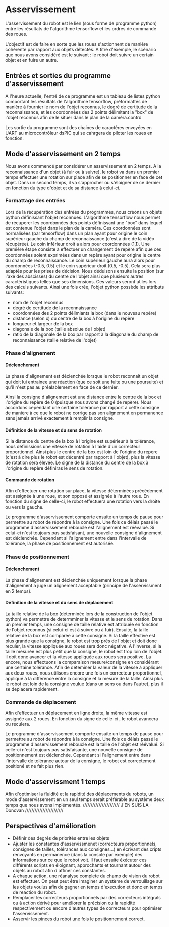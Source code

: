 # Asservissement

L'asservissement du robot est le lien (sous forme de programme python) entre les résultats de l'algorithme tensorflow et les ordres de commande des roues.

L'objectif est de faire en sorte que les roues s'actionnent de manière cohérente par rapport aux objets détectés.
A titre d'éxemple, le scénario que nous avons considéré est le suivant : le robot doit suivre un certain objet et en fuire un autre.

## Entrées et sorties du programme d'asservissement

A l'heure actuelle, l'entré de ce programme est un tableau de listes python comportant les résultats de l'algorithme tensorflow, préformattés de manière à fournier le nom de l'objet reconnus, le degré de certitude de la reconnaissance, et les coordonnées des 2 points délimitant la "box" de l'objet reconnus afin de le situer dans le plan de la caméra.contrô

Les sortie du programme sont des chaines de caractères envoyées en UART au microcontrôleur dsPIC qui se cahrgera de piloter les roues en fonction.

## Mode d'asservissement en 2 temps

Nous avons commencé par considérer un asservissement en 2 temps. A la reconnaissance d'un objet (à fuir ou à suivre), le robot va dans un premier temps effectuer une rotation sur place afin de se positionner en face de cet objet. Dans un second temps, il va s'approcher ou s'éloigner de ce dernier en fonction du type d'objet et de sa distance à celui-ci.

### Formattage des entrées

Lors de la récupération des entrées du programmes, nous créons un objets python définissant l'objet reconnues.
L'algorithme tensorflow nous permet de récuperer les coordonnées des points définissant une "box" dans lequel est contenue l'objet dans le plan de la caméra. Ces coordonnées sont normalisées (par tensorflow) dans un plan ayant pour origine le coin supérieur gauche du champ de reconnaissance (c'est à dire de la vidéo récupérée). Le coin inférieur droit a alors pour coordonnées (1,1). Une première étape consiste à effectuer un changement de repère afin que ces coordonnées soient exprimées dans un repère ayant pour origine le centre du champ de reconnaissance. Le coin supérieur gauche aura alors pour coordonnées (-0.5, 0.5) et le coin supérieur droit (0.5, -0.5). Cela sera plus adaptés pour les prises de décision.
Nous déduisons ensuite la position (sur l'axe des abscisses) du centre de l'objet ainsi que plusieurs autres caractéristiques telles que ses dimensions. Ces valeurs seront utiles lors des calculs suivants. Ainsi une fois crée, l'objet python possède les attributs suivants:
- nom de l'objet reconnus
- degré de certitude de la reconnaissance
- coordonnées des 2 points délimiants la box (dans le nouveau repère)
- distance (selon x) du centre de la box à l'origine du repère
- longueur et largeur de la box
- diagonale de la box (taille absolue de l'objet)
- ratio de la diagonale de la box par rapport à la diagonale du champ de reconnaissance (taille relative de l'objet)

### Phase d'alignement

#### Déclenchement

La phase d'alignement est déclenchée lorsque le robot reconnait un objet qui doit lui entrainee une réaction (que ce soit une fuite ou une poursuite) et qu'il n'est pas au préalablement en face de ce dernier.

Ainsi la consigne d'alignement est une distance entre le centre de la box et l'origine du repère de 0 (puisque nous avons changé de repère). Nous accordons cependant une certaine tolérance par rapport à cette consigne de manière à ce que le robot ne corrige pas son alignement en permanence sans jamais arrivé exactement à remplir la consigne.

#### Définition de la vitesse et du sens de rotation

Si la distance du centre de la box à l'origine est supérieur à la tolérance, nous définissions une vitesse de rotation à l'aide d'un correcteur proportionnel. Ainsi plus le centre de la box est loin de l'origine du repère (c'est à dire plus le robot est décentré par rapport à l'objet), plus la vitesse de rotation sera élevée.
Le signe de la distance du centre de la box à l'origine du repère définiras le sens de rotation.

#### Commande de rotation

Afin d'effectuer une rotation sur place, la vitesse déterminées précédement est assignée à une roue, et son opposé et assignée à l'autre roue. En fonction du signe de celle-ci, le robot effectuera une rotation vers la droite ou vers la gauche.

Le programme d'asservissement comporte ensuite un temps de pause pour permettre au robot de répondre à la consigne.
Une fois ce délais passé le programme d'asservissement reboucle est l'alignement est réévalué. Si celui-ci n'est toujours pas satisfaisant, une nouvelle consigne d'alignement est déclenchée. Cependant si l'alignement entre dans l'intervalle de tolérance, la phase de positionnement est autorisée.

### Phase de positionnement

#### Déclenchement

La phase d'alignement est déclenchée uniquement lorsque la phase d'alignement a jugé un alignement acceptable (principe de l'asservissment en 2 temps).

#### Définition de la vitesse et du sens de déplacement

La taille relative de la box (déterminée lors de la construction de l'objet python) va permettre de determminer la vitesse et le sens de rotation.
Dans un premier temps, une consigne de taille relative est attribuée en fonction de l'objet reconnus (si celui-ci est à suivre ou à fuir).
Ensuite, la taille relative de la box est comparée à cette consigne. Si la taille effective est plus grande que la consigne, le robot est trop près de l'objet et doit donc reculer, la vitesse appliquée aux roues sera donc négative. A l'inverse, si la taille mesurée est plus petit que la consigne, le robot est trop loin de l'objet. il doit donc avancer et la vitesse appliquée aux roues sera positive.
La encore, nous effectuons la comparaison mesure/consigne en considérant une certaine tolérance.
Afin de déteminer la valeur de la vitesse à appliquer aux deux roues, nous utilisons encore une fois un correcteur proportionnel, appliqué à la différence entre la consigne et la mesure de la taille. Ainsi plus le robot est loin de la consigne voulue (dans un sens ou dans l'autre), plus il se deplacera rapidement.

### Commande de déplacement

Afin d'effectuer un déplacement en ligne droite, la même vitesse est assignée aux 2 roues. En fonction du signe de celle-ci , le robot avancera ou reculera.

Le programme d'asservissement comporte ensuite un temps de pause pour permettre au robot de répondre à la consigne.
Une fois ce délais passé le programme d'asservissement reboucle est la taille de l'objet est réévalué. Si celle-ci n'est toujours pas satisfaisante, une nouvelle consigne de positionnement est déclenchée. Cependant si l'alignement entre dans l'intervalle de tolérance autour de la consigne, le robot est correctement positioné et ne fait plus rien.

## Mode d'asservissment 1 temps

Afin d'optimiser la fluidité et la rapidité des déplacements du robots, un mode d'asservissement en un seul temps serait préférable au système deux temps que nous avons implémentés.
///////////////////////
J'EN SUIS LA - Donovan
////////////////////////


## Perspectives d'amélioration
- Définir des degrés de priorités entre les objets
- Ajuster les constantes d'asservissmenet (correcteurs proportionnels, consignes de tailles, tolérances aux consignes...) en écrivant des cripts renvoyants en permanence (dans la console par exemple) des informations sur ce que le robot voit. Il faut ensuite éxécuter ces différents scripts en éloignant, approchants et tournant autour des objets au robot afin d'affiner ces constantes.
- A chaque action, une réanalyse complete du champ de vision du robot est effectuer. On peut peut être imaginer un système de verrouillage sur les objets voulus afin de gagner en temps d'execution et donc en temps de reaction du robot.
- Remplacer les correcteurs proportionnels par des correcteurs intégrals ou à action dérivé pour améliorer la précision ou la rapidité respectivement ou encore d'autres types de correcteurs pour optimiser l'asservissement.
- Asservir les pinces du robot une fois le positionnement correct.


